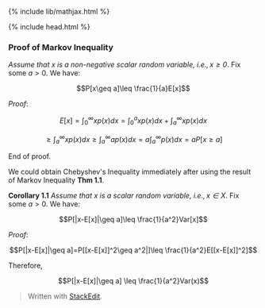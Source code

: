 {% include lib/mathjax.html %}

{% include head.html %}

### Proof of Markov Inequality
*Assume that $x$ is a non-negative scalar random variable, $i.e., x\geq0$*. Fix some $a>0$. We have: 

$$P[x\geq a]\leq \frac{1}{a}E[x]$$

*Proof*: 

$$E[x]=\int_{0}^{\infty} xp(x)dx=\int_{0}^{a} xp(x)dx+\int_{a}^{\infty} xp(x)dx$$

$$\geq \int_{a}^{\infty} xp(x)dx\geq \int_{a}^{\infty} ap(x)dx=a\int_{a}^{\infty} p(x)dx=aP[x\geq a]$$

End of proof. 


We could obtain Chebyshev's Inequality immediately after using the result of Markov Inequality **Thm 1.1**. 

**Corollary 1.1** *Assume that $x$ is a scalar random variable, $i.e., x\in X$*. Fix some $a>0$. We have: 

$$P[|x-E[x]|\geq a]\leq \frac{1}{a^2}Var[x]$$

*Proof*: 

$$P[|x-E[x]|\geq a]=P[[x-E[x]]^2\geq a^2|]\leq \frac{1}{a^2}E[[x-E[x]]^2]$$

Therefore, 

$$P[|x-E[x]|\geq a] \leq \frac{1}{a^2}Var(x)$$



> Written with [StackEdit](https://stackedit.io/).
